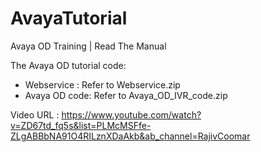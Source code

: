 # AvayaTutorial
Avaya OD Training | Read The Manual

The Avaya OD tutorial code:
- Webservice : Refer to Webservice.zip
- Avaya OD code:  Refer to Avaya_OD_IVR_code.zip

Video URL : https://www.youtube.com/watch?v=ZD67td_fq5s&list=PLMcMSFfe-ZLgABBbNA91O4RILznXDaAkb&ab_channel=RajivCoomar
